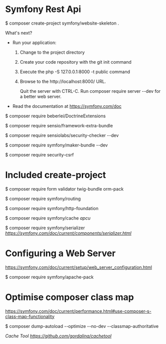 # Symfony Rest Api

$ composer create-project symfony/website-skeleton .
 
 What's next?

  * Run your application:
    1. Change to the project directory
    2. Create your code repository with the git init command
    3. Execute the php -S 127.0.0.1:8000 -t public command
    4. Browse to the http://localhost:8000/ URL.

       Quit the server with CTRL-C.
       Run composer require server --dev for a better web server.

  * Read the documentation at https://symfony.com/doc
  
  
$ composer require beberlei/DoctrineExtensions
  
$ composer require sensio/framework-extra-bundle

$ composer require sensiolabs/security-checker --dev

$ composer require symfony/maker-bundle --dev

$ composer require security-csrf


# Included create-project

$ composer require form validator twig-bundle orm-pack

$ composer require symfony/routing

$ composer require symfony/http-foundation

$ composer require symfony/cache _apcu_

$ composer require symfony/serializer _https://symfony.com/doc/current/components/serializer.html_


# Configuring a Web Server

https://symfony.com/doc/current/setup/web_server_configuration.html

$ composer require symfony/apache-pack


# Optimise composer class map

https://symfony.com/doc/current/performance.html#use-composer-s-class-map-functionality

$ composer dump-autoload --optimize --no-dev --classmap-authoritative

_Cache Tool_
_https://github.com/gordalina/cachetool_


